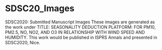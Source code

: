 # SDSC20_Images
SDSC2020: Submitted Manuscript Images
These images are generated as the work under TITLE: SEASONALITY DEDUCTION PLATFORM: FOR PM10, PM2.5, NO, NO2, AND O3 IN RELATIONSHIP WITH WIND SPEED AND HUMIDITY.
This work would be published in ISPRS Annals and presented in SDSC2020, Nice.
